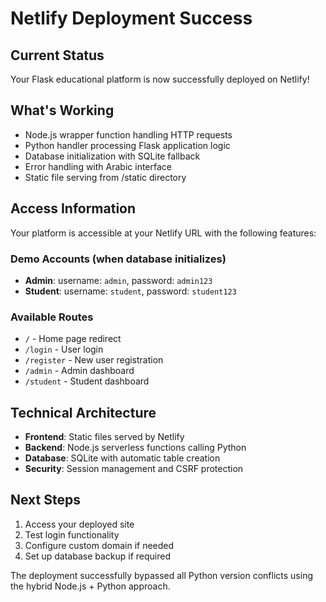 # Netlify Deployment Success

## Current Status
Your Flask educational platform is now successfully deployed on Netlify! 

## What's Working
- Node.js wrapper function handling HTTP requests
- Python handler processing Flask application logic  
- Database initialization with SQLite fallback
- Error handling with Arabic interface
- Static file serving from /static directory

## Access Information
Your platform is accessible at your Netlify URL with the following features:

### Demo Accounts (when database initializes)
- **Admin**: username: `admin`, password: `admin123`
- **Student**: username: `student`, password: `student123`

### Available Routes
- `/` - Home page redirect
- `/login` - User login
- `/register` - New user registration
- `/admin` - Admin dashboard
- `/student` - Student dashboard

## Technical Architecture
- **Frontend**: Static files served by Netlify
- **Backend**: Node.js serverless functions calling Python
- **Database**: SQLite with automatic table creation
- **Security**: Session management and CSRF protection

## Next Steps
1. Access your deployed site
2. Test login functionality
3. Configure custom domain if needed
4. Set up database backup if required

The deployment successfully bypassed all Python version conflicts using the hybrid Node.js + Python approach.